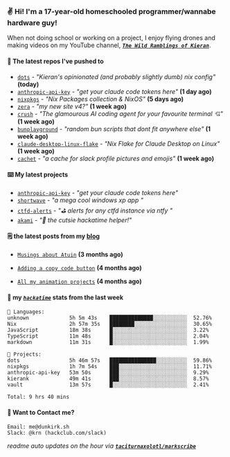 ### ✌️ Hi! I'm a 17-year-old homeschooled programmer/wannabe hardware guy!

When not doing school or working on a project, I enjoy flying drones and making videos on my YouTube channel, [**_`The Wild Ramblings of Kieran`_**](https://youtube.com/@kieran.rambles).

#### 👷 The latest repos I've pushed to

- [`dots`](https://github.com/taciturnaxolotl/dots) - _"Kieran's opinionated (and probably slightly dumb) nix config"_ **(today)**
- [`anthropic-api-key`](https://github.com/taciturnaxolotl/anthropic-api-key) - _"get your claude code tokens here"_ **(1 day ago)**
- [`nixpkgs`](https://github.com/NixOS/nixpkgs) - _"Nix Packages collection & NixOS"_ **(5 days ago)**
- [`zera`](https://github.com/taciturnaxolotl/zera) - _"my new site v4?"_ **(1 week ago)**
- [`crush`](https://github.com/charmbracelet/crush) - _"The glamourous AI coding agent for your favourite terminal 💘"_ **(1 week ago)**
- [`bunplayground`](https://github.com/taciturnaxolotl/bunplayground) - _"random bun scripts that dont fit anywhere else"_ **(1 week ago)**
- [`claude-desktop-linux-flake`](https://github.com/k3d3/claude-desktop-linux-flake) - _"Nix Flake for Claude Desktop on Linux"_ **(1 week ago)**
- [`cachet`](https://github.com/taciturnaxolotl/cachet) - _"a cache for slack profile pictures and emojis"_ **(1 week ago)**

#### ⌨️ My latest projects

- [`anthropic-api-key`](https://github.com/taciturnaxolotl/anthropic-api-key) - _"get your claude code tokens here"_
- [`shortwave`](https://github.com/taciturnaxolotl/shortwave) - _"a mega cool windows xp app "_
- [`ctfd-alerts`](https://github.com/taciturnaxolotl/ctfd-alerts) - _"⛳ alerts for any ctfd instance via ntfy "_
- [`akami`](https://github.com/taciturnaxolotl/akami) - _"🌷 the cutsie hackatime helper!"_

#### 🗒️ the latest posts from my [blog](https://dunkirk.sh)

- [`Musings about Atuin`](https://dunkirk.sh/blog/atuin/) **(3 months ago)**

- [`Adding a copy code button`](https://dunkirk.sh/blog/adding-a-copy-button/) **(4 months ago)**

- [`All my animation projects`](https://dunkirk.sh/blog/my-animations/) **(4 months ago)**



#### 📡 my [_`hackatime`_](https://waka.hackclub.com) stats from the last week

```text
💾 Languages:
unknown             5h 5m 43s    ██████████████░░░░░░░░░░░  52.76%
Nix                 2h 57m 35s   ████████░░░░░░░░░░░░░░░░░  30.65%
JavaScript          18m 38s      █░░░░░░░░░░░░░░░░░░░░░░░░  3.22%
TypeScript          11m 48s      █░░░░░░░░░░░░░░░░░░░░░░░░  2.04%
markdown            11m 31s      █░░░░░░░░░░░░░░░░░░░░░░░░  1.99%

💼 Projects:
dots                5h 46m 57s   ███████████████░░░░░░░░░░  59.86%
nixpkgs             1h 7m 54s    ███░░░░░░░░░░░░░░░░░░░░░░  11.71%
anthropic-api-key   53m 50s      ███░░░░░░░░░░░░░░░░░░░░░░  9.29%
kierank             49m 41s      ███░░░░░░░░░░░░░░░░░░░░░░  8.57%
vault               13m 57s      █░░░░░░░░░░░░░░░░░░░░░░░░  2.41%

Total: 9 hrs 40 mins
```

#### 📮 Want to Contact me?

```text
Email: me@dunkirk.sh
Slack: @krn (hackclub.com/slack)
```

_readme auto updates on the hour via [**`taciturnaxolotl/markscribe`**](https://github.com/taciturnaxolotl/markscribe)_
